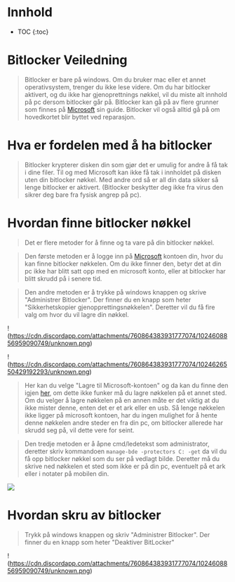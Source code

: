 <h1 class="no_toc">Innhold</h1>

* TOC
{:toc}

# Bitlocker Veiledning
> Bitlocker er bare på windows. Om du bruker mac eller et annet operativsystem, trenger du ikke lese videre.
> Om du har bitlocker aktivert, og du ikke har gjenoprettnings nøkkel, vil du miste alt innhold på pc dersom bitlocker går på.
> Bitlocker kan gå på av flere grunner som finnes på [Microsoft](https://learn.microsoft.com/en-us/windows/security/information-protection/bitlocker/bitlocker-recovery-guide-plan#what-causes-bitlocker-recovery) sin guide. Bitlocker vil også alltid gå på om hovedkortet blir byttet ved reparasjon.

# Hva er fordelen med å ha bitlocker
>Bitlocker krypterer disken din som gjør det er umulig for andre å få tak i dine filer. Til og med Microsoft kan ikke få tak i innholdet på disken uten din bitlocker nøkkel. Med andre ord så er all din data sikker så lenge bitlocker er aktivert. (Bitlocker beskytter deg ikke fra virus den sikrer deg bare fra fysisk angrep på pc).

# Hvordan finne bitlocker nøkkel
>Det er flere metoder for å finne og ta vare på din bitlocker nøkkel. 

>Den første metoden er å logge inn på [Microsoft](https://account.microsoft.com/devices/recoverykey) kontoen din, hvor du kan finne bitlocker nøkkelen. Om du ikke finner den, betyr det at din pc ikke har blitt satt opp med en microsoft konto, eller at bitlocker har blitt skrudd på i senere tid.

>Den andre metoden er å trykke på windows knappen og skrive "Administrer Bitlocker". Der finner du en knapp som heter "Sikkerhetskopier gjenopprettingsnøkkelen". Deretter vil du få fire valg om hvor du vil lagre din nøkkel.

!(https://cdn.discordapp.com/attachments/760864383931777074/1024608856959090749/unknown.png)

!(https://cdn.discordapp.com/attachments/760864383931777074/1024626550429192293/unknown.png)

>Her kan du velge "Lagre til Microsoft-kontoen" og da kan du finne den igjen [her](https://account.microsoft.com/devices/recoverykey), om dette ikke funker må du lagre nøkkelen på et annet sted. Om du velger å lagre nøkkelen på en annen måte er det viktig at du ikke mister denne, enten det er et ark eller en usb. Så lenge nøkkelen ikke ligger på microsoft kontoen, har du ingen mulighet for å hente denne nøkkelen andre steder en fra din pc, om bitlocker allerede har skrudd seg på, vil dette vere for seint.

>Den tredje metoden er å åpne cmd/ledetekst som administrator, deretter skriv kommandoen ```manage-bde -protectors C: -get``` da vil du få opp bitlocker nøkkel som du ser på vedlagt bilde. Deretter må du skrive ned nøkkelen et sted som ikke er på din pc, eventuelt på et ark eller i notater på mobilen din.

![](https://cdn.discordapp.com/attachments/760864383931777074/1024607462898282496/fghghhdtgethedtherth.png)

# Hvordan skru av bitlocker
>Trykk på windows knappen og skriv "Administrer Bitlocker". Der finner du en knapp som heter "Deaktiver BitLocker"

!(https://cdn.discordapp.com/attachments/760864383931777074/1024608856959090749/unknown.png)
